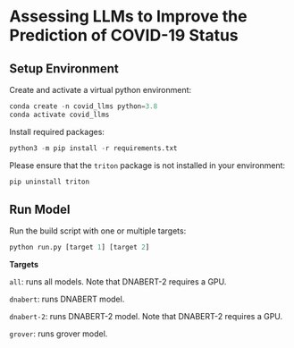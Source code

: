 # Assessing LLMs to Improve the Prediction of COVID-19 Status
## Setup Environment
Create and activate a virtual python environment:
```python
conda create -n covid_llms python=3.8
conda activate covid_llms
```

Install required packages:
```python
python3 -m pip install -r requirements.txt
```

Please ensure that the `triton` package is not installed in your environment:
```python
pip uninstall triton
``` 

## Run Model
Run the build script with one or multiple targets:
```python
python run.py [target 1] [target 2]
```

**Targets**

`all`: runs all models. Note that DNABERT-2 requires a GPU.

`dnabert`: runs DNABERT model.

`dnabert-2`: runs DNABERT-2 model. Note that DNABERT-2 requires a GPU.

`grover`: runs grover model.